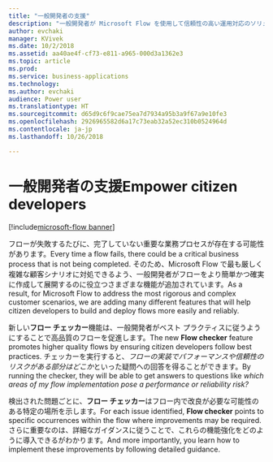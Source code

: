```yaml
---
title: "一般開発者の支援"
description: "一般開発者が Microsoft Flow を使用して信頼性の高い運用対応のソリューションを作成するために必要な主な機能を提供します。"
author: evchaki
manager: KVivek
ms.date: 10/2/2018
ms.assetid: aa40ae4f-cf73-e811-a965-000d3a1362e3
ms.topic: article
ms.prod: 
ms.service: business-applications
ms.technology: 
ms.author: evchaki
audience: Power user
ms.translationtype: HT
ms.sourcegitcommit: d65d9c6f9cae75ea7d7934a95b3a9f67a9e10fe3
ms.openlocfilehash: 2926965582d6a17c73eab32a52ec310b0524964d
ms.contentlocale: ja-jp
ms.lasthandoff: 10/26/2018

---
```

# <a name="empower-citizen-developers"></a><span data-ttu-id="b7775-103">一般開発者の支援</span><span class="sxs-lookup"><span data-stu-id="b7775-103">Empower citizen developers</span></span>


[!include[microsoft-flow banner](../includes/microsoft-flow.md)]

<span data-ttu-id="b7775-104">フローが失敗するたびに、完了していない重要な業務プロセスが存在する可能性があります。</span><span class="sxs-lookup"><span data-stu-id="b7775-104">Every time a flow fails, there could be a critical business process that is not being completed.</span></span> <span data-ttu-id="b7775-105">そのため、Microsoft Flow で最も厳しく複雑な顧客シナリオに対処できるよう、一般開発者がフローをより簡単かつ確実に作成して展開するのに役立つさまざまな機能が追加されています。</span><span class="sxs-lookup"><span data-stu-id="b7775-105">As a result, for Microsoft Flow to address the most rigorous and complex customer scenarios, we are adding many different features that will help citizen developers to build and deploy flows more easily and reliably.</span></span> 

<span data-ttu-id="b7775-106">新しい**フロー チェッカー**機能は、一般開発者がベスト プラクティスに従うようにすることで高品質のフローを促進します。</span><span class="sxs-lookup"><span data-stu-id="b7775-106">The new **Flow checker** feature promotes higher quality flows by ensuring citizen developers follow best practices.</span></span> <span data-ttu-id="b7775-107">チェッカーを実行すると、*フローの実装でパフォーマンスや信頼性のリスクがある部分はどこか*といった疑問への回答を得ることができます。</span><span class="sxs-lookup"><span data-stu-id="b7775-107">By running the checker, they will be able to get answers to questions like *which areas of my flow implementation pose a performance or reliability risk?*</span></span> 

<span data-ttu-id="b7775-108">検出された問題ごとに、**フロー チェッカー**はフロー内で改良が必要な可能性のある特定の場所を示します。</span><span class="sxs-lookup"><span data-stu-id="b7775-108">For each issue identified, **Flow checker** points to specific occurrences within the flow where improvements may be required.</span></span> <span data-ttu-id="b7775-109">さらに重要なのは、詳細なガイダンスに従うことで、これらの機能強化をどのように導入できるがわかります。</span><span class="sxs-lookup"><span data-stu-id="b7775-109">And more importantly, you learn how to implement these improvements by following detailed guidance.</span></span>

